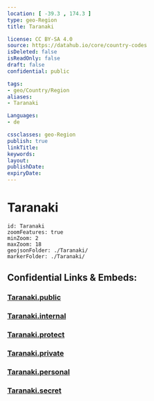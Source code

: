 ```yaml
---
location: [ -39.3 , 174.3 ] 
type: geo-Region
title: Taranaki

license: CC BY-SA 4.0
source: https://datahub.io/core/country-codes
isDeleted: false
isReadOnly: false
draft: false
confidential: public

tags:
- geo/Country/Region
aliases:
- Taranaki

Languages:
- de

cssclasses: geo-Region
publish: true
linkTitle: 
keywords: 
layout: 
publishDate: 
expiryDate: 
---
```


# Taranaki

```leaflet
id: Taranaki
zoomFeatures: true 
minZoom: 2 
maxZoom: 18
geojsonFolder: ./Taranaki/
markerFolder: ./Taranaki/
```


## Confidential Links & Embeds: 

### [Taranaki.public](/_public/\Earth\Continent\Australia\New_Zealand\Regions~New_ZealandTaranaki.public.md) 

### [Taranaki.internal](/_internal/\Earth\Continent\Australia\New_Zealand\Regions~New_ZealandTaranaki.internal.md) 

### [Taranaki.protect](/_protect/\Earth\Continent\Australia\New_Zealand\Regions~New_ZealandTaranaki.protect.md) 

### [Taranaki.private](/_private/\Earth\Continent\Australia\New_Zealand\Regions~New_ZealandTaranaki.private.md) 

### [Taranaki.personal](/_personal/\Earth\Continent\Australia\New_Zealand\Regions~New_ZealandTaranaki.personal.md) 

### [Taranaki.secret](/_secret/\Earth\Continent\Australia\New_Zealand\Regions~New_ZealandTaranaki.secret.md)

